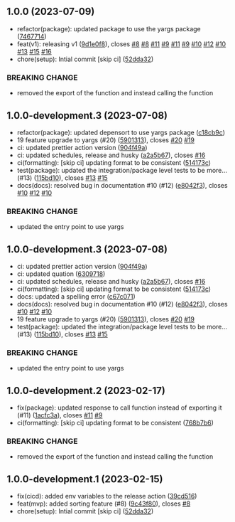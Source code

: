 ## 1.0.0 (2023-07-09)

* refactor(package): updated package to use the yargs package ([7467714](https://github.com/npm-officialk/depensort/commit/7467714))
* feat(v1): releasing v1 ([9d1e0f8](https://github.com/npm-officialk/depensort/commit/9d1e0f8)), closes [#8](https://github.com/npm-officialk/depensort/issues/8) [#8](https://github.com/npm-officialk/depensort/issues/8) [#11](https://github.com/npm-officialk/depensort/issues/11) [#9](https://github.com/npm-officialk/depensort/issues/9) [#11](https://github.com/npm-officialk/depensort/issues/11) [#9](https://github.com/npm-officialk/depensort/issues/9) [#10](https://github.com/npm-officialk/depensort/issues/10) [#12](https://github.com/npm-officialk/depensort/issues/12) [#10](https://github.com/npm-officialk/depensort/issues/10) [#13](https://github.com/npm-officialk/depensort/issues/13) [#15](https://github.com/npm-officialk/depensort/issues/15) [#16](https://github.com/npm-officialk/depensort/issues/16)
* chore(setup): Intial commit [skip ci] ([52dda32](https://github.com/npm-officialk/depensort/commit/52dda32))


### BREAKING CHANGE

* removed the export of the function and instead calling the function

## 1.0.0-development.3 (2023-07-08)

-   refactor(package): updated depensort to use yargs package ([c18cb9c](https://github.com/npm-officialk/depensort/commit/c18cb9c))
-   19 feature upgrade to yargs (#20) ([5901313](https://github.com/npm-officialk/depensort/commit/5901313)), closes [#20](https://github.com/npm-officialk/depensort/issues/20) [#19](https://github.com/npm-officialk/depensort/issues/19)
-   ci: updated prettier action version ([904f49a](https://github.com/npm-officialk/depensort/commit/904f49a))
-   ci: updated schedules, release and husky ([a2a5b67](https://github.com/npm-officialk/depensort/commit/a2a5b67)), closes [#16](https://github.com/npm-officialk/depensort/issues/16)
-   ci(formatting): [skip ci] updating format to be consistent ([514173c](https://github.com/npm-officialk/depensort/commit/514173c))
-   test(package): updated the integration/package level tests to be more… (#13) ([115bd10](https://github.com/npm-officialk/depensort/commit/115bd10)), closes [#13](https://github.com/npm-officialk/depensort/issues/13) [#15](https://github.com/npm-officialk/depensort/issues/15)
-   docs(docs): resolved bug in documentation #10 (#12) ([e8042f3](https://github.com/npm-officialk/depensort/commit/e8042f3)), closes [#10](https://github.com/npm-officialk/depensort/issues/10) [#12](https://github.com/npm-officialk/depensort/issues/12) [#10](https://github.com/npm-officialk/depensort/issues/10)

### BREAKING CHANGE

-   updated the entry point to use yargs

## 1.0.0-development.3 (2023-07-08)

-   ci: updated prettier action version ([904f49a](https://github.com/npm-officialk/depensort/commit/904f49a))
-   ci: updated quation ([6309718](https://github.com/npm-officialk/depensort/commit/6309718))
-   ci: updated schedules, release and husky ([a2a5b67](https://github.com/npm-officialk/depensort/commit/a2a5b67)), closes [#16](https://github.com/npm-officialk/depensort/issues/16)
-   ci(formatting): [skip ci] updating format to be consistent ([514173c](https://github.com/npm-officialk/depensort/commit/514173c))
-   docs: updated a spelling error ([c67c071](https://github.com/npm-officialk/depensort/commit/c67c071))
-   docs(docs): resolved bug in documentation #10 (#12) ([e8042f3](https://github.com/npm-officialk/depensort/commit/e8042f3)), closes [#10](https://github.com/npm-officialk/depensort/issues/10) [#12](https://github.com/npm-officialk/depensort/issues/12) [#10](https://github.com/npm-officialk/depensort/issues/10)
-   19 feature upgrade to yargs (#20) ([5901313](https://github.com/npm-officialk/depensort/commit/5901313)), closes [#20](https://github.com/npm-officialk/depensort/issues/20) [#19](https://github.com/npm-officialk/depensort/issues/19)
-   test(package): updated the integration/package level tests to be more… (#13) ([115bd10](https://github.com/npm-officialk/depensort/commit/115bd10)), closes [#13](https://github.com/npm-officialk/depensort/issues/13) [#15](https://github.com/npm-officialk/depensort/issues/15)

### BREAKING CHANGE

-   updated the entry point to use yargs

## 1.0.0-development.2 (2023-02-17)

-   fix(package): updated response to call function instead of exporting it (#11) ([1acfc3a](https://github.com/npm-officialk/depensort/commit/1acfc3a)), closes [#11](https://github.com/npm-officialk/depensort/issues/11) [#9](https://github.com/npm-officialk/depensort/issues/9)
-   ci(formatting): [skip ci] updating format to be consistent ([768b7b6](https://github.com/npm-officialk/depensort/commit/768b7b6))

### BREAKING CHANGE

-   removed the export of the function and instead calling the function

## 1.0.0-development.1 (2023-02-15)

-   fix(cicd): added env variables to the release action ([39cd516](https://github.com/npm-officialk/depensort/commit/39cd516))
-   feat(mvp): added sorting feature (#8) ([9c43f80](https://github.com/npm-officialk/depensort/commit/9c43f80)), closes [#8](https://github.com/npm-officialk/depensort/issues/8)
-   chore(setup): Intial commit [skip ci] ([52dda32](https://github.com/npm-officialk/depensort/commit/52dda32))
